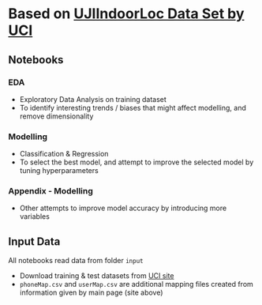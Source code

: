 # Based on [UJIIndoorLoc Data Set by UCI](https://archive.ics.uci.edu/ml/datasets/ujiindoorloc)

## **Notebooks**
### EDA
- Exploratory Data Analysis on training dataset
- To identify interesting trends / biases that might affect modelling, and remove dimensionality
### Modelling
- Classification & Regression
- To select the best model, and attempt to improve the selected model by tuning hyperparameters
### Appendix - Modelling
- Other attempts to improve model accuracy by introducing more variables

## **Input Data**
All notebooks read data from folder `input`
- Download training & test datasets from [UCI site](https://archive.ics.uci.edu/ml/machine-learning-databases/00310/)
- `phoneMap.csv` and `userMap.csv` are additional mapping files created from information given by main page (site above)
